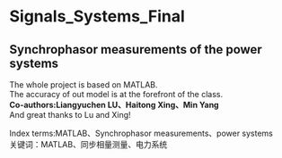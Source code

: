 # Signals_Systems_Final
## Synchrophasor measurements of the power systems
The whole project is based on MATLAB.  
The accuracy of out model is at the forefront of the class.  
**Co-authors:Liangyuchen LU、Haitong Xing、Min Yang**  
And great thanks to Lu and Xing!

Index terms:MATLAB、Synchrophasor measurements、power systems  
关键词：MATLAB、同步相量测量、电力系统
